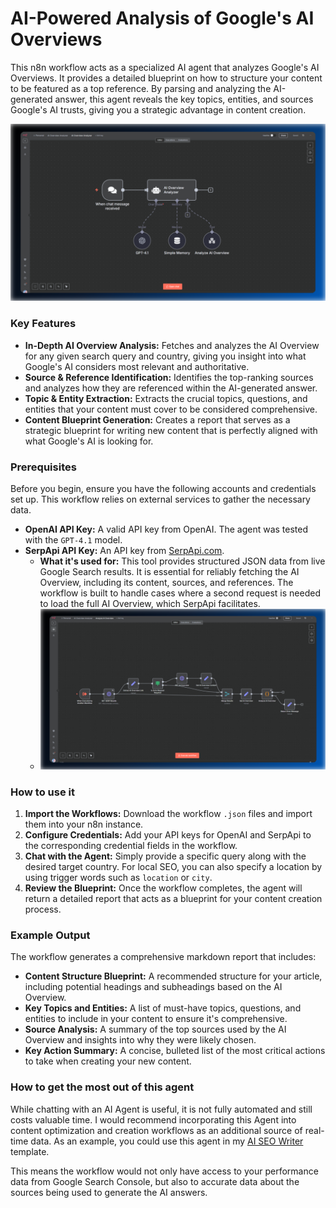 # AI-Powered Analysis of Google's AI Overviews

This n8n workflow acts as a specialized AI agent that analyzes Google's AI Overviews. It provides a detailed blueprint on how to structure your content to be featured as a top reference. By parsing and analyzing the AI-generated answer, this agent reveals the key topics, entities, and sources Google's AI trusts, giving you a strategic advantage in content creation.

![n8n-google-ai-overview-analyzer](./n8n-google-ai-overview-analyzer.png)

### Key Features

*   **In-Depth AI Overview Analysis:** Fetches and analyzes the AI Overview for any given search query and country, giving you insight into what Google's AI considers most relevant and authoritative.
*   **Source & Reference Identification:** Identifies the top-ranking sources and analyzes how they are referenced within the AI-generated answer.
*   **Topic & Entity Extraction:** Extracts the crucial topics, questions, and entities that your content must cover to be considered comprehensive.
*   **Content Blueprint Generation:** Creates a report that serves as a strategic blueprint for writing new content that is perfectly aligned with what Google's AI is looking for.

### Prerequisites

Before you begin, ensure you have the following accounts and credentials set up. This workflow relies on external services to gather the necessary data.

*   **OpenAI API Key:** A valid API key from OpenAI. The agent was tested with the `GPT-4.1` model.
*   **SerpApi API Key:** An API key from [SerpApi.com](https://serpapi.com/).
    *   **What it's used for:** This tool provides structured JSON data from live Google Search results. It is essential for reliably fetching the AI Overview, including its content, sources, and references. The workflow is built to handle cases where a second request is needed to load the full AI Overview, which SerpApi facilitates.
    *   ![n8n-google-ai-overview-analyzer-serpapi-tool](./n8n-google-ai-overview-analyzer-serpapi-tool.png)

### How to use it

1.  **Import the Workflows:** Download the workflow `.json` files and import them into your n8n instance.
2.  **Configure Credentials:** Add your API keys for OpenAI and SerpApi to the corresponding credential fields in the workflow.
3.  **Chat with the Agent:** Simply provide a specific query along with the desired target country. For local SEO, you can also specify a location by using trigger words such as `location` or `city`.
4.  **Review the Blueprint:** Once the workflow completes, the agent will return a detailed report that acts as a blueprint for your content creation process.

### Example Output

The workflow generates a comprehensive markdown report that includes:

*   **Content Structure Blueprint:** A recommended structure for your article, including potential headings and subheadings based on the AI Overview.
*   **Key Topics and Entities:** A list of must-have topics, questions, and entities to include in your content to ensure it's comprehensive.
*   **Source Analysis:** A summary of the top sources used by the AI Overview and insights into why they were likely chosen.
*   **Key Action Summary:** A concise, bulleted list of the most critical actions to take when creating your new content.

### How to get the most out of this agent

While chatting with an AI Agent is useful, it is not fully automated and still costs valuable time. I would recommend incorporating this Agent into content optimization and creation workflows as an additional source of real-time data. As an example, you could use this agent in my [AI SEO Writer](../gsc-ai-seo-writer/readme.md) template.

This means the workflow would not only have access to your performance data from Google Search Console, but also to accurate data about the sources being used to generate the AI answers.
